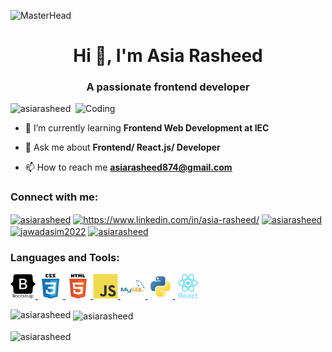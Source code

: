 ![MasterHead](https://venturebeat.com/wp-content/uploads/2022/05/GettyImages-1049267674-Andrey-Suslov-e1676502561607.jpg?fit=1610%2C800&strip=all)
<h1 align="center">Hi 👋, I'm Asia Rasheed</h1>
<h3 align="center">A passionate frontend developer</h3>
<img align="right" alt="Coding" width="400" src="https://images.lemonly.com/wp-content/uploads/2018/08/07150313/Homebase_Thumb_v01.gif">
<p align="left"> <img src="https://komarev.com/ghpvc/?username=asiarasheed&label=Profile%20views&color=0e75b6&style=flat" alt="asiarasheed" /> </p>

- 🌱 I’m currently learning **Frontend Web Development at IEC**

- 💬 Ask me about **Frontend/ React.js/ Developer**

- 📫 How to reach me **asiarasheed874@gmail.com**

<h3 align="left">Connect with me:</h3>
<p align="left">
<a href="https://twitter.com/asiarasheed" target="blank"><img align="center" src="https://raw.githubusercontent.com/rahuldkjain/github-profile-readme-generator/master/src/images/icons/Social/twitter.svg" alt="asiarasheed" height="30" width="40" /></a>
<a href="https://linkedin.com/in/https://www.linkedin.com/in/asia-rasheed/" target="blank"><img align="center" src="https://raw.githubusercontent.com/rahuldkjain/github-profile-readme-generator/master/src/images/icons/Social/linked-in-alt.svg" alt="https://www.linkedin.com/in/asia-rasheed/" height="30" width="40" /></a>
<a href="https://kaggle.com/asiarasheed" target="blank"><img align="center" src="https://raw.githubusercontent.com/rahuldkjain/github-profile-readme-generator/master/src/images/icons/Social/kaggle.svg" alt="asiarasheed" height="30" width="40" /></a>
<a href="https://instagram.com/jawadasim2022" target="blank"><img align="center" src="https://raw.githubusercontent.com/rahuldkjain/github-profile-readme-generator/master/src/images/icons/Social/instagram.svg" alt="jawadasim2022" height="30" width="40" /></a>
<a href="https://www.youtube.com/c/asiarasheed" target="blank"><img align="center" src="https://raw.githubusercontent.com/rahuldkjain/github-profile-readme-generator/master/src/images/icons/Social/youtube.svg" alt="asiarasheed" height="30" width="40" /></a>
</p>

<h3 align="left">Languages and Tools:</h3>
<p align="left"> <a href="https://getbootstrap.com" target="_blank" rel="noreferrer"> <img src="https://raw.githubusercontent.com/devicons/devicon/master/icons/bootstrap/bootstrap-plain-wordmark.svg" alt="bootstrap" width="40" height="40"/> </a> <a href="https://www.w3schools.com/css/" target="_blank" rel="noreferrer"> <img src="https://raw.githubusercontent.com/devicons/devicon/master/icons/css3/css3-original-wordmark.svg" alt="css3" width="40" height="40"/> </a> <a href="https://www.w3.org/html/" target="_blank" rel="noreferrer"> <img src="https://raw.githubusercontent.com/devicons/devicon/master/icons/html5/html5-original-wordmark.svg" alt="html5" width="40" height="40"/> </a> <a href="https://developer.mozilla.org/en-US/docs/Web/JavaScript" target="_blank" rel="noreferrer"> <img src="https://raw.githubusercontent.com/devicons/devicon/master/icons/javascript/javascript-original.svg" alt="javascript" width="40" height="40"/> </a> <a href="https://www.mysql.com/" target="_blank" rel="noreferrer"> <img src="https://raw.githubusercontent.com/devicons/devicon/master/icons/mysql/mysql-original-wordmark.svg" alt="mysql" width="40" height="40"/> </a> <a href="https://www.python.org" target="_blank" rel="noreferrer"> <img src="https://raw.githubusercontent.com/devicons/devicon/master/icons/python/python-original.svg" alt="python" width="40" height="40"/> </a> <a href="https://reactjs.org/" target="_blank" rel="noreferrer"> <img src="https://raw.githubusercontent.com/devicons/devicon/master/icons/react/react-original-wordmark.svg" alt="react" width="40" height="40"/> </a> </p>

<p><img align="left" src="https://github-readme-stats.vercel.app/api/top-langs?username=asiarasheed&show_icons=true&locale=en&layout=compact" alt="asiarasheed" /></p>

<p>&nbsp;<img align="center" src="https://github-readme-stats.vercel.app/api?username=asiarasheed&show_icons=true&locale=en" alt="asiarasheed" /></p>

<p><img align="center" src="https://github-readme-streak-stats.herokuapp.com/?user=asiarasheed&" alt="asiarasheed" /></p>

